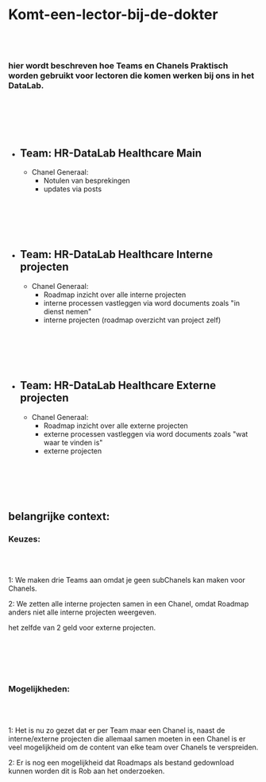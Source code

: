 # Komt-een-lector-bij-de-dokter

<br><br>

### hier wordt beschreven hoe Teams en Chanels Praktisch worden gebruikt voor lectoren die komen werken bij ons in het DataLab.

<br><br><br><br>






- ## Team: HR-DataLab Healthcare Main
   - Chanel Generaal:
     - Notulen van besprekingen
     - updates via posts


<br><br><br><br>




- ## Team: HR-DataLab Healthcare Interne projecten
  - Chanel Generaal:
     - Roadmap inzicht over alle interne projecten
     - interne processen vastleggen via word documents zoals "in dienst nemen" 
     - interne projecten (roadmap overzicht van project zelf)   
    

   <br><br><br><br>






- ## Team: HR-DataLab Healthcare Externe projecten 
   - Chanel Generaal:
     - Roadmap inzicht over alle externe projecten
     - externe processen vastleggen via word documents zoals "wat waar te vinden is"
     - externe projecten 
       

<br><br><br><br>


## belangrijke context:

### Keuzes:

<br><br>

1: We maken drie Teams aan omdat je geen subChanels kan maken voor Chanels.

2: We zetten alle interne projecten samen in een Chanel,
omdat Roadmap anders niet alle interne projecten weergeven.

het zelfde van 2 geld voor externe projecten.

<br><br><br><br>

### Mogelijkheden:

<br><br>

1: Het is nu zo gezet dat er per Team maar een Chanel is, 
naast de interne/externe projecten die allemaal samen moeten in een Chanel is er veel mogelijkheid om de content van elke team over Chanels te verspreiden.

2: Er is nog een mogelijkheid dat Roadmaps als bestand gedownload kunnen worden dit is Rob aan het onderzoeken.

<br><br><br><br>



